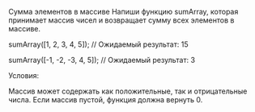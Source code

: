 Сумма элементов в массиве
Напиши функцию sumArray, которая принимает массив чисел и возвращает сумму всех элементов в массиве.

sumArray([1, 2, 3, 4, 5]);
// Ожидаемый результат: 15

sumArray([-1, -2, -3, 4, 5]);
// Ожидаемый результат: 3

Условия:

Массив может содержать как положительные, так и отрицательные числа.
Если массив пустой, функция должна вернуть 0.

